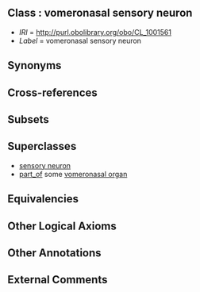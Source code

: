 
## Class : vomeronasal sensory neuron

 * *IRI* = http://purl.obolibrary.org/obo/CL_1001561
 * *Label* = vomeronasal sensory neuron

## Synonyms


## Cross-references


## Subsets


## Superclasses

 * [sensory neuron](../../CL/01/CL_0000101.md)
 * [part_of](../../BFO/50/BFO_0000050.md) some [vomeronasal organ](../../UBERON/55/UBERON_0002255.md)

## Equivalencies


## Other Logical Axioms


## Other Annotations


## External Comments


